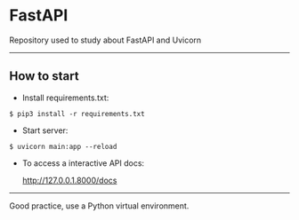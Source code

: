 # FastAPI

Repository used to study about FastAPI and Uvicorn

****
## How to start
- Install requirements.txt:
```
$ pip3 install -r requirements.txt
``` 
- Start server:
```
$ uvicorn main:app --reload
```
- To access a interactive API docs:

    http://127.0.0.1.8000/docs
****
Good practice, use a Python virtual environment.